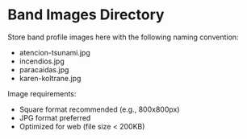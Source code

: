 # Band Images Directory

Store band profile images here with the following naming convention:
- atencion-tsunami.jpg
- incendios.jpg
- paracaidas.jpg
- karen-koltrane.jpg

Image requirements:
- Square format recommended (e.g., 800x800px)
- JPG format preferred
- Optimized for web (file size < 200KB)
